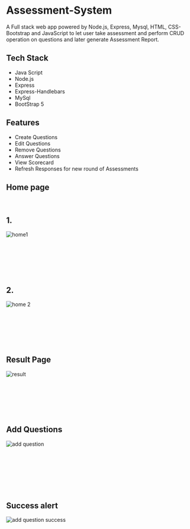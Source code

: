 # Assessment-System
A Full stack web app powered by Node.js, Express, Mysql, HTML, CSS-Bootstrap and JavaScript to let user take assessment and perform CRUD operation on questions and later generate Assessment Report.

## Tech Stack
<ul>
  <li>Java Script</li>
  <li>Node.js</li>
  <li>Express</li>
  <li>Express-Handlebars</li>
  <li>MySql</li>
  <li>BootStrap 5</li>
</ul>

## Features
<ul>
  <li>Create Questions</li>
  <li>Edit Questions</li>
  <li>Remove Questions</li>
  <li>Answer Questions</li>
  <li>View Scorecard</li>
  <li>Refresh Responses for new round of Assessments</li>
</ul>

## Home page
<br/>

## 1.
![home1](https://user-images.githubusercontent.com/60563307/191303592-a386c2c2-309e-4e97-8e1f-9d33d1188171.png)
<br/>
<br/>
<br/>

<br/>
<br/>
<br/>


## 2.
![home 2](https://user-images.githubusercontent.com/60563307/191303658-dcd45cf1-81ac-4034-82b6-41b35cd4f4cc.png)
<br/>
<br/>
<br/>




<br/>
<br/>
<br/>



## Result Page
![result](https://user-images.githubusercontent.com/60563307/191304130-12131ca5-86b7-400c-974b-e8873ef79f36.png)
<br/>
<br/>
<br/>




<br/>
<br/>
<br/>



## Add Questions
![add question](https://user-images.githubusercontent.com/60563307/191304222-33f2c95a-d59d-46d2-95fe-d29af88e08d1.png)

<br/>
<br/>
<br/>




<br/>
<br/>
<br/>


## Success alert
![add question success](https://user-images.githubusercontent.com/60563307/191304395-850ddc2d-610b-419b-b30d-ad6ebf4dc67a.png)


